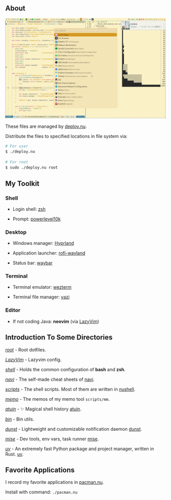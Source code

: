 ## About

![ShowCase](./showcase.png)

These files are managed by [deploy.nu](./deploy.nu).

Distribute the files to specified locations in file system via:

```bash
# For user
$ ./deploy.nu

# For root
$ sudo ./deploy.nu root
```

## My Toolkit

### Shell

- Login shell: [zsh](https://wiki.archlinux.org/title/zsh)

- Prompt: [powerlevel10k](https://github.com/romkatv/powerlevel10k)

### Desktop

- Windows manager: [Hyprland](https://hyprland.org)

- Application launcher: [rofi-wayland](https://archlinux.org/packages/?name=rofi-wayland)

- Status bar: [waybar](https://github.com/Alexays/Waybar)

### Terminal

- Terminal emulator: [wezterm](https://github.com/wezterm/wezterm)

- Terminal file manager: [yazi](https://yazi-rs.github.io)

### Editor

- If not coding Java: **neovim** (via [LazyVim](https://www.lazyvim.org))

## Introduction To Some Directories

[*root*](./root) - Root dotfiles.

[*LazyVim*](./LazyVim) - Lazyvim config.

[*shell*](./shell) - Holds the common configuration of **bash** and **zsh**.

[*navi*](./navi) - The self-made cheat sheets of [navi](https://github.com/denisidoro/navi).

[*scripts*](./scripts) - The shell scripts. Most of them are written in [nushell](https://www.nushell.sh).

[*memo*](./memo) - The memos of my memo tool `scripts/mm`.

[*atuin*](./atuin) - ✨ Magical shell history [atuin](https://github.com/atuinsh/atuin).

[*bin*](./bin) - Bin utils.

[*dunst*](./dunst) - Lightweight and customizable notification daemon [dunst](https://github.com/dunst-project/dunst).

[*mise*](./mise) - Dev tools, env vars, task runner [mise](https://github.com/jdx/mise).

[*uv*](./uv) - An extremely fast Python package and project manager, written in Rust. [uv](https://github.com/astral-sh/uv).

## Favorite Applications

I record my favorite applications in [pacman.nu](./pacman.nu).

Install with command: `./pacman.nu`
